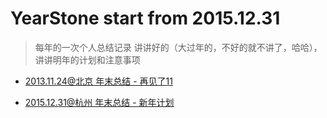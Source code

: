 # YearStone start from 2015.12.31

> 每年的一次个人总结记录
讲讲好的（大过年的，不好的就不讲了，哈哈），讲讲明年的计划和注意事项

* [2013.11.24@北京 年末总结 - 再见了11](https://github.com/yipengmu/YearStone/blob/master/2013%E5%B9%B4%E6%80%BB%E7%BB%93.%202013.11.24.md)

* [2015.12.31@杭州 年末总结 - 新年计划](https://github.com/yipengmu/YearStone/blob/master/2015%E5%B9%B4%E6%80%BB%E7%BB%93.2015.12.31.md)
